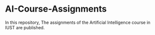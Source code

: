 # AI-Course-Assignments
In this repository, The assignments of the Artificial Intelligence course in IUST are published.
